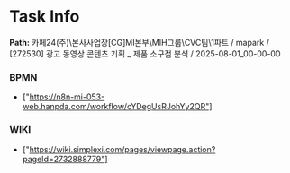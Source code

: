 # Task Info

**Path:** 카페24(주)\본사사업장\[CG]MI본부\MIH그룹\CVC팀\1파트 / mapark / [272530] 광고 동영상 콘텐츠 기획 _ 제품 소구점 분석 / 2025-08-01_00-00-00

### BPMN
- ["https://n8n-mi-053-web.hanpda.com/workflow/cYDegUsRJohYy2QR"]

### WIKI
- ["https://wiki.simplexi.com/pages/viewpage.action?pageId=2732888779"]

